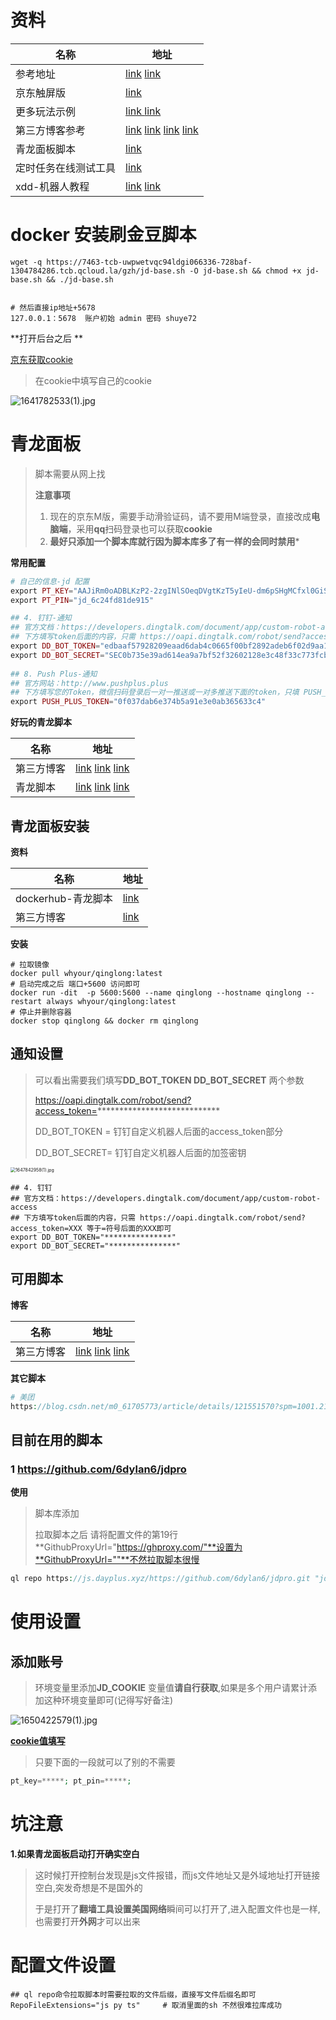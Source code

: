# 资料

| 名称                 | 地址                                                         |
| -------------------- | ------------------------------------------------------------ |
| 参考地址             | [link](https://www.1024sky.cn/blog/article/54554) [link](https://gitee.com/li_sj/jd-base?_from=gitee_search) |
| 京东触屏版           | [link](https://home.m.jd.com/myJd/newhome.action?sceneval=2&ufc=&) |
| 更多玩法示例         | [link ](https://gitee.com/sitoi/dailycheckin?ivk_sa=1024320u#%E8%AF%A6%E7%BB%86%E6%96%87%E6%A1%A3) [link](https://www.leftso.com/blog/940.html) |
| 第三方博客参考       | [link](https://guozh.net/9122/)  [link](https://github.com/cweijan/JD_tencent_scf) [link](https://mynamecoder.com/p/8371.html) [link](https://juejin.cn/post/7035588079230386206) |
| 青龙面板脚本         | [link](https://www.juan920.com/1125.html)                    |
| 定时任务在线测试工具 | [link](https://tool.lu/crontab/)                             |
| xdd-机器人教程       | [link](https://www.kejiwanjia.com/jiaocheng/18187.html)  [link](https://blog.csdn.net/qq_48092911/article/details/125458180) |

# docker 安装刷金豆脚本

```shell
wget -q https://7463-tcb-uwpwetvqc94ldgi066336-728baf-1304784286.tcb.qcloud.la/gzh/jd-base.sh -O jd-base.sh && chmod +x jd-base.sh && ./jd-base.sh


# 然后直接ip地址+5678
127.0.0.1：5678  账户初始 admin 密码 shuye72
```

**打开后台之后 **

[京东获取cookie](https://blog.csdn.net/onewlife/article/details/120294492)

> 在cookie中填写自己的cookie

![1641782533(1).jpg](https://s2.loli.net/2022/01/10/4IzuvCnGd9klVT3.png)

# 青龙面板

> 脚本需要从网上找
>
> **注意事项**
>
> 1. 现在的京东M版，需要手动滑验证码，请不要用M端登录，直接改成**电脑端**，采用**qq**扫码登录也可以获取**cookie**
> 2. **最好只添加一个脚本库就行因为脚本库多了有一样的会同时禁用***

**常用配置**

```php
# 自己的信息-jd 配置
export PT_KEY="AAJiRm0oADBLKzP2-2zgINlSOeqDVgtKzT5yIeU-dm6pSHgMCfxl0GiSTR7a54n1a8TxJMcLgYQ"
export PT_PIN="jd_6c24fd81de915"

## 4. 钉钉-通知
## 官方文档：https://developers.dingtalk.com/document/app/custom-robot-access
## 下方填写token后面的内容，只需 https://oapi.dingtalk.com/robot/send?access_token=XXX 等于=符号后面的XXX即可
export DD_BOT_TOKEN="edbaaf57928209eaad6dab4c0665f00bf2892adeb6f02d9aa16684369eb0085d"
export DD_BOT_SECRET="SEC0b735e39ad614ea9a7bf52f32602128e3c48f33c773fcb1447deb2d2855fb408"  
    
## 8. Push Plus-通知
## 官方网站：http://www.pushplus.plus
## 下方填写您的Token，微信扫码登录后一对一推送或一对多推送下面的token，只填 PUSH_PLUS_TOKEN 默认为一对一推送
export PUSH_PLUS_TOKEN="0f037dab6e374b5a91e3e0ab365633c4"    
```



**好玩的青龙脚本**

| 名称       | 地址                                                         |
| ---------- | ------------------------------------------------------------ |
| 第三方博客 | [link](https://www.its203.com/article/u012134073/120343663?2022-03-03) [link](https://www.luocige.com/%E9%9D%92%E9%BE%99%E9%9D%A2%E6%9D%BF%E6%B7%98%E5%AE%9D%E7%AD%BE%E5%88%B0%E8%84%9A%E6%9C%AC.html)  [link](http://cxgc.top/archives/zqkd) |
| 青龙脚本   | [link](https://www.dujin.org/18884.html)   [link](https://www.xujiahua.com/8400.html)  [link](https://www.iculture.cc/knowledge/pig=14273) |

## 青龙面板安装

**资料**

| 名称               | 地址                                             |
| ------------------ | ------------------------------------------------ |
| dockerhub-青龙脚本 | [link](https://hub.docker.com/r/whyour/qinglong) |
| 第三方博客         | [link](https://www.daimadog.com/7847.html)       |

**安装**

```shell
# 拉取镜像
docker pull whyour/qinglong:latest
# 启动完成之后 端口+5600 访问即可
docker run -dit  -p 5600:5600 --name qinglong --hostname qinglong --restart always whyour/qinglong:latest
# 停止并删除容器
docker stop qinglong && docker rm qinglong
```

## 通知设置

> 可以看出需要我们填写**DD_BOT_TOKEN  DD_BOT_SECRET** 两个参数
>
> https://oapi.dingtalk.com/robot/send?access_token=****************************
>
> DD_BOT_TOKEN  = 钉钉自定义机器人后面的access_token部分
>
> DD_BOT_SECRET= 钉钉自定义机器人后面的加签密钥

<img src="https://s2.loli.net/2022/03/21/Cjte2lFO6GvrouS.png" alt="1647842958(1).jpg" style="zoom: 50%;" />

```shell
## 4. 钉钉 
## 官方文档：https://developers.dingtalk.com/document/app/custom-robot-access
## 下方填写token后面的内容，只需 https://oapi.dingtalk.com/robot/send?access_token=XXX 等于=符号后面的XXX即可
export DD_BOT_TOKEN="***************"
export DD_BOT_SECRET="***************"
```

## 可用脚本

**博客**

| 名称       | 地址                                                         |
| ---------- | ------------------------------------------------------------ |
| 第三方博客 | [link](https://blog.csdn.net/Lihuos/article/details/122866041) [link](https://www.csdn.net/tags/MtTaIgzsMzAwNTI1LWJsb2cO0O0O.html) [link](https://github.com/6dylan6/jdpro) |

**其它脚本**

```php
# 美团
https://blog.csdn.net/m0_61705773/article/details/121551570?spm=1001.2101.3001.6650.6&utm_medium=distribute.pc_relevant.none-task-blog-2%7Edefault%7EBlogCommendFromBaidu%7ERate-6.pc_relevant_default&depth_1-utm_source=distribute.pc_relevant.none-task-blog-2%7Edefault%7EBlogCommendFromBaidu%7ERate-6.pc_relevant_default&utm_relevant_index=9       
```

##  目前在用的脚本

### 1 https://github.com/6dylan6/jdpro

**使用**

> 脚本库添加
>
> 拉取脚本之后 请将配置文件的第19行 **GithubProxyUrl="https://ghproxy.com/"**设置为**GithubProxyUrl=""**不然拉取脚本很慢

```php
ql repo https://js.dayplus.xyz/https://github.com/6dylan6/jdpro.git "jd_|jx_|jddj_" "backUp" "^jd[^_]|USER|JD|function|sendNotify"
```

# 使用设置

## 添加账号

> 环境变量里添加**JD_COOKIE**  变量值**请自行获取**,如果是多个用户请累计添加这种环境变量即可(记得写好备注)

![1650422579(1).jpg](https://s2.loli.net/2022/04/20/G95O7SQvyF3aqzn.png)

[**cookie值填写**](https://blog.csdn.net/qq_31910669/article/details/124050029)

> 只要下面的一段就可以了别的不需要

```php
pt_key=*****; pt_pin=*****; 
```

# 坑注意

**1.如果青龙面板启动打开确实空白**

> 这时候打开控制台发现是js文件报错，而js文件地址又是外域地址打开链接空白,突发奇想是不是国外的
>
> 于是打开了**翻墙工具设置美国网络**瞬间可以打开了,进入配置文件也是一样,也需要打开**外网**才可以出来

# 配置文件设置

```shell
## ql repo命令拉取脚本时需要拉取的文件后缀，直接写文件后缀名即可
RepoFileExtensions="js py ts"     # 取消里面的sh 不然很难拉库成功
```

